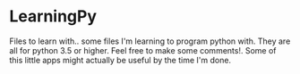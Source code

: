 # LearningPy
 Files to learn with.. some files I'm learning to program python with. They are all for python 3.5 or higher.
 Feel free to make some comments!. Some of this little apps might actually be useful by the time I'm done.

